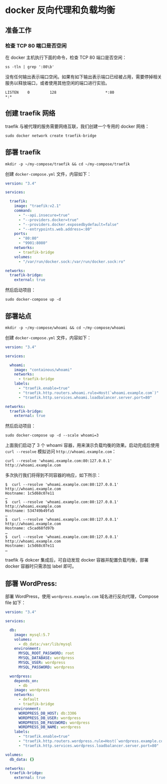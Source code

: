 # docker 反向代理和负载均衡

## 准备工作

### 检查 TCP 80 端口是否空闲

在 docker 主机执行下面的命令，检查 TCP 80 端口是否空闲：

``` shell
ss -tln | grep ':80\b'
```

没有任何输出表示端口空闲。如果有如下输出表示端口已经被占用，需要停掉相关服务以释放端口，或者使用其他空闲的端口进行实验。

```
LISTEN    0         128                      *:80                     *:*       
```

## 创建 traefik 网络

traefik 与被代理的服务需要网络互联，我们创建一个专用的 docker 网络：

``` shell
sudo docker network create traefik-bridge
```

## 部署 traefik

``` shell
mkdir -p ~/my-compose/traefik && cd ~/my-compose/traefik
```

创建 `docker-compose.yml` 文件，内容如下：

``` yaml
version: "3.4"

services:

  traefik:
    image: "traefik:v2.1"
    command:
      - "--api.insecure=true"
      - "--providers.docker=true"
      - "--providers.docker.exposedbydefault=false"
      - "--entrypoints.web.address=:80"
    ports:
      - "80:80"
      - "9901:8080"
    networks:
      - traefik-bridge
    volumes:
      - "/var/run/docker.sock:/var/run/docker.sock:ro"

networks:
  traefik-bridge:
    external: true
```

然后启动项目：

``` shell
sudo docker-compose up -d
```

## 部署站点

``` shell
mkdir -p ~/my-compose/whoami && cd ~/my-compose/whoami
```

创建 `docker-compose.yml` 文件，内容如下：

``` yaml
version: "3.4"

services:

  whoami:
    image: "containous/whoami"
    networks:
      - traefik-bridge
    labels:
      - "traefik.enable=true"
      - "traefik.http.routers.whoami.rule=Host(`whoami.example.com`)"
      - "traefik.http.services.whoami.loadbalancer.server.port=80"

networks:
  traefik-bridge:
    external: true
```

然后启动项目：

``` shell
sudo docker-compose up -d --scale whoami=3
```

上面我们启动了 3 个 whoami 容器，用来演示负载均衡的效果。启动完成后使用 `curl --resolve` 模拟访问 `http://whoami.example.com`：

``` shell
curl --resolve 'whoami.example.com:80:127.0.0.1' http://whoami.example.com
```

多次执行我们将得到不同容器的响应，如下所示：

``` shell-session
$  curl --resolve 'whoami.example.com:80:127.0.0.1' http://whoami.example.com
Hostname: 1c5d68c07e11
…
$  curl --resolve 'whoami.example.com:80:127.0.0.1' http://whoami.example.com
Hostname: 534749b49fa5
…
$  curl --resolve 'whoami.example.com:80:127.0.0.1' http://whoami.example.com
Hostname: c5cad68fd97b
…
$  curl --resolve 'whoami.example.com:80:127.0.0.1' http://whoami.example.com
Hostname: 1c5d68c07e11
…
```

traefik 与 dokcer 集成后，可自动发现 docker 容器并配置负载均衡，部署 docker 容器时只需添加 label 即可。

## 部署 WordPress:

部署 WordPress，使用 `wordpress.example.com` 域名进行反向代理，Compose file 如下：

``` yaml
version: "3.4"

services:

  db:
    image: mysql:5.7
    volumes:
      - db_data:/var/lib/mysql
    environment:
      MYSQL_ROOT_PASSWORD: root
      MYSQL_DATABASE: wordpress
      MYSQL_USER: wordpress
      MYSQL_PASSWORD: wordpress

  wordpress:
    depends_on:
      - db
    image: wordpress
    networks:
      - default
      - traefik-bridge
    environment:
      WORDPRESS_DB_HOST: db:3306
      WORDPRESS_DB_USER: wordpress
      WORDPRESS_DB_PASSWORD: wordpress
      WORDPRESS_DB_NAME: wordpress
    labels:
      - "traefik.enable=true"
      - "traefik.http.routers.wordpress.rule=Host(`wordpress.example.com`)"
      - "traefik.http.services.wordpress.loadbalancer.server.port=80"

volumes:
  db_data: {}

networks:
  traefik-bridge:
    external: true
```